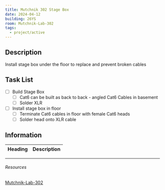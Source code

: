 ```yaml
---
title: Mutchnik 302 Stage Box
date: 2024-04-12
building: 26YS
room: Mutchnik-Lab-302
tags:
  - project/active
---
```


## Description

Install stage box under the floor to replace and prevent broken cables

## Task List

- [ ] Build Stage Box
	- [ ] Cat6 can be built as back to back - angled Cat6 Cables in basement
	- [ ] Solder XLR
- [ ] Install stage box in floor
	- [ ] Terminate Cat6 cables in floor with female Cat6 heads
	- [ ] Solder head onto XLR cable

## Information

Heading          | Description
---------------- | -----------------

---
###### Resources
[Mutchnik-Lab-302](../03-Resources/Rooms/Mutchnik-Lab-302.md)